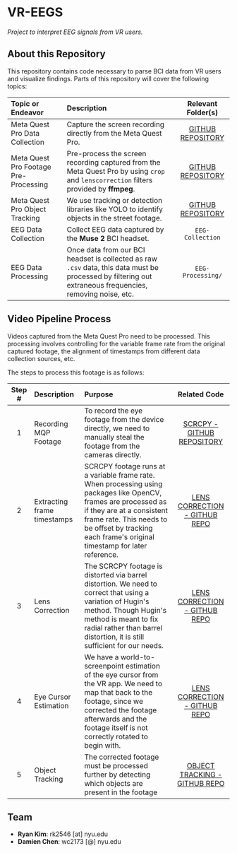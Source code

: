 # VR-EEGS

_Project to interpret EEG signals from VR users._

## About this Repository

This repository contains code necessary to parse BCI data from VR users and visualize findings. Parts of this repository will cover the following topics:

|Topic or Endeavor|Description|Relevant Folder(s)|
|:--|:--|:-:|
|Meta Quest Pro Data Collection|Capture the screen recording directly from the Meta Quest Pro.|[GITHUB REPOSITORY](https://github.com/SimpleDevs-AR-VR/Meta-Quest-Pro-SCRCPY.git)|
|Meta Quest Pro Footage Pre-Processing|Pre-process the screen recording captured from the Meta Quest Pro by using `crop` and `lenscorrection` filters provided by **ffmpeg**.|[GITHUB REPOSITORY](https://github.com/SimpleDevs-AR-VR/Meta-Quest-Pro-LensCorrection.git)|
|Meta Quest Pro Object Tracking|We use tracking or detection libraries like YOLO to identify objects in the street footage.|[GITHUB REPOSITORY](https://github.com/SimpleDevs-AR-VR/Meta-Quest-Pro-ObjectTracking.git)|
|EEG Data Collection|Collect EEG data captured by the **Muse 2** BCI headset.|`EEG-Collection`|
|EEG Data Processing|Once data from our BCI headset is collected as raw `.csv` data, this data must be processed by filtering out extraneous frequencies, removing noise, etc.|`EEG-Processing/`|

## Video Pipeline Process

Videos captured from the Meta Quest Pro need to be processed. This processing involves controlling for the variable frame rate from the original captured footage, the alignment of timestamps from different data collection sources, etc.

The steps to process this footage is as follows:

|Step # |Description                |Purpose|Related Code|
|:-----:|:--------------------------|:-|:-:|
|1      |Recording MQP Footage      |To record the eye footage from the device directly, we need to manually steal the footage from the cameras directly.|[SCRCPY - GITHUB REPOSITORY](https://github.com/SimpleDevs-AR-VR/Meta-Quest-Pro-SCRCPY.git)|
|2      |Extracting frame timestamps|SCRCPY footage runs at a variable frame rate. When processing using packages like OpenCV, frames are processed as if they are at a consistent frame rate. This needs to be offset by tracking each frame's original timestamp for later reference.|[LENS CORRECTION - GITHUB REPO](https://github.com/SimpleDevs-AR-VR/Meta-Quest-Pro-LensCorrection.git)|
|3      |Lens Correction            |The SCRCPY footage is distorted via barrel distortion. We need to correct that using a variation of Hugin's method. Though Hugin's method is meant to fix radial rather than barrel distortion, it is still sufficient for our needs.|[LENS CORRECTION - GITHUB REPO](https://github.com/SimpleDevs-AR-VR/Meta-Quest-Pro-LensCorrection.git)|
|4      |Eye Cursor Estimation      |We have a world-to-screenpoint estimation of the eye cursor from the VR app. We need to map that back to the footage, since we corrected the footage afterwards and the footage itself is not correctly rotated to begin with.|[LENS CORRECTION - GITHUB REPO](https://github.com/SimpleDevs-AR-VR/Meta-Quest-Pro-LensCorrection.git)|
|5      |Object Tracking            |The corrected footage must be processed further by detecting which objects are present in the footage|[OBJECT TRACKING - GITHUB REPO](https://github.com/SimpleDevs-AR-VR/Meta-Quest-Pro-ObjectTracking.git)|

## Team

* **Ryan Kim**: rk2546 [at] nyu.edu
* **Damien Chen**: wc2173 [@] nyu.edu